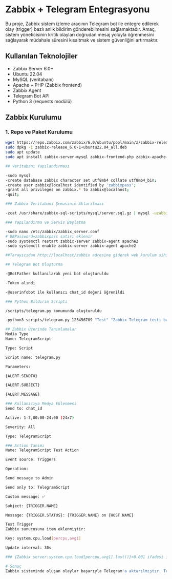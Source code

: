 # Zabbix + Telegram Entegrasyonu

Bu proje, Zabbix sistem izleme aracının Telegram bot ile entegre edilerek olay (trigger) bazlı anlık bildirim gönderebilmesini sağlamaktadır. Amaç, sistem yöneticisinin kritik olayları doğrudan mesaj yoluyla öğrenmesini sağlayarak müdahale süresini kısaltmak ve sistem güvenliğini artırmaktır.

## Kullanılan Teknolojiler

- Zabbix Server 6.0+
- Ubuntu 22.04
- MySQL (veritabanı)
- Apache + PHP (Zabbix frontend)
- Zabbix Agent
- Telegram Bot API
- Python 3 (requests modülü)

## Zabbix Kurulumu

### 1. Repo ve Paket Kurulumu
```bash
wget https://repo.zabbix.com/zabbix/6.0/ubuntu/pool/main/z/zabbix-release/zabbix-release_6.0-1+ubuntu22.04_all.deb
sudo dpkg -i zabbix-release_6.0-1+ubuntu22.04_all.deb
sudo apt update
sudo apt install zabbix-server-mysql zabbix-frontend-php zabbix-apache-conf zabbix-sql-scripts zabbix-agent mysql-server

## Veritabanı Yapılandırması

-sudo mysql
-create database zabbix character set utf8mb4 collate utf8mb4_bin;
-create user zabbix@localhost identified by 'zabbixpass';
-grant all privileges on zabbix.* to zabbix@localhost;
-quit;

### Zabbix Veritabanı Şemasının Aktarılması

-zcat /usr/share/zabbix-sql-scripts/mysql/server.sql.gz | mysql -uzabbix -p zabbix

### Yapılandırma ve Servis Başlatma

-sudo nano /etc/zabbix/zabbix_server.conf
# DBPassword=zabbixpass satırı eklenir
-sudo systemctl restart zabbix-server zabbix-agent apache2
-sudo systemctl enable zabbix-server zabbix-agent apache2

##Tarayıcıdan http://localhost/zabbix adresine giderek web kurulum sihirbazı tamamlanır.

## Telegram Bot Oluşturma

-@BotFather kullanılarak yeni bot oluşturuldu

-Token alındı

-@userinfobot ile kullanıcı chat_id değeri öğrenildi

### Python Bildirim Scripti

/scripts/telegram.py konumunda oluşturuldu

-python3 scripts/telegram.py 123456789 "Test" "Zabbix Telegram testi başarılı" test edildi

## Zabbix Üzerinde Tanımlamalar
Media Type
Name: TelegramScript

Type: Script

Script name: telegram.py

Parameters:

{ALERT.SENDTO}

{ALERT.SUBJECT}

{ALERT.MESSAGE}

### Kullanıcıya Medya Eklenmesi
Send to: chat_id

Active: 1-7,00:00-24:00 (24x7)

Severity: All

Type: TelegramScript

### Action Tanımı
Name: TelegramScript Test Action

Event source: Triggers

Operation:

Send message to Admin

Send only to: TelegramScript

Custom message: ✅

Subject: {TRIGGER.NAME}

Message: {TRIGGER.STATUS}: {TRIGGER.NAME} on {HOST.NAME}

Test Trigger
Zabbix sunucusuna item eklenmiştir:

Key: system.cpu.load[percpu,avg1]

Update interval: 30s

### {Zabbix server:system.cpu.load[percpu,avg1].last()}>0.001 ifadesi ile anomalinin sık gerçekleşmesi sağlandı

# Sonuç
Zabbix sisteminde oluşan olaylar başarıyla Telegram'a aktarılmıştır. Telegram bot entegrasyonu ile kullanıcıya anında mesaj gönderimi sağlanarak sistem izleme süreci daha güvenilir ve hızlı hale getirilmiştir.
